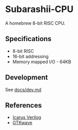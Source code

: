 # Subarashii-CPU

A homebrew 8-bit RISC CPU.


## Specifications
* 8-bit RISC
* 16-bit addressing
* Memory mapped I/O - 64KB


## Development
See [docs/dev.md](docs/dev.md)


## References
* [Icarus Verilog](http://iverilog.icarus.com/)
* [GTKwave](http://gtkwave.sourceforge.net/)
